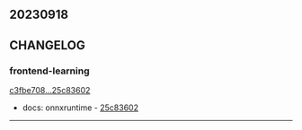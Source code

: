 ## 20230918

## CHANGELOG

### frontend-learning

[c3fbe708...25c83602](https://github.com/zhbhun/frontend-learning/compare/c3fbe708...25c83602)

* docs: onnxruntime - [25c83602](https://github.com/zhbhun/frontend-learning/commit/25c83602c35cfc1a5950caeea2822ec177cf6693)

---

